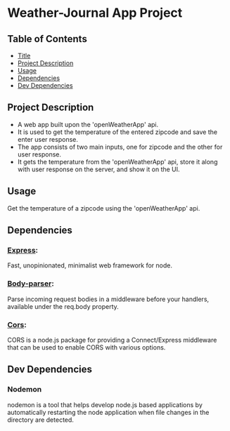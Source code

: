 # Weather-Journal App Project

## Table of Contents

- [Title](#weather-journal-app-project)
- [Project Description](#project-description)
- [Usage](#usage)
- [Dependencies](#dependencies)
- [Dev Dependencies](#dev-dependencies)

## Project Description

- A web app built upon the 'openWeatherApp' api.
- It is used to get the temperature of the entered zipcode and save the enter user response.
- The app consists of two main inputs, one for zipcode and the other for user response.
- It gets the temperature from the 'openWeatherApp' api, store it along with user response on the server, and show it on the UI.

## Usage

Get the temperature of a zipcode using the 'openWeatherApp' api.

## Dependencies

### [Express](https://github.com/expressjs/express):

Fast, unopinionated, minimalist web framework for node.

### [Body-parser](https://github.com/expressjs/body-parser):

Parse incoming request bodies in a middleware before your handlers, available under the req.body property.

### [Cors](https://github.com/expressjs/cors):

CORS is a node.js package for providing a Connect/Express middleware that can be used to enable CORS with various options.

## Dev Dependencies

### Nodemon

nodemon is a tool that helps develop node.js based applications by automatically restarting the node application when file changes in the directory are detected.
